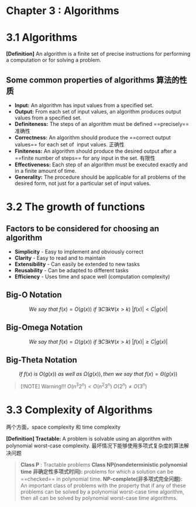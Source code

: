 # Chapter 3 : Algorithms
# 3.1 Algorithms
**[Definition]** An algorithm is a finite set of precise instructions for performing a computation or for solving a problem.
## Some common properties of algorithms 算法的性质
- **Input:** An algorithm has input values from a specified set.
- **Output:** From each set of input values, an algorithm produces output values from a specified set.
- **Definiteness:** The steps of an algorithm must be defined ==precisely== 准确性
- **Correctness:** An algorithm should produce the ==correct output values== for each set of  input values. 正确性
- **Finiteness:** An algorithm should produce the desired output after a ==finite number of steps== for any input in the set. 有限性
- **Effectiveness:** Each step of an algorithm must be executed exactly and in a finite amount of time. 
- **Generality:** The procedure should be applicable for all problems of the desired form, not just for a particular set of input values.

# 3.2 The growth of functions

## Factors to be considered for choosing an algorithm
- **Simplicity** - Easy to implement and obviously correct
- **Clarity** - Easy to read and to maintain
- **Extensibility** - Can easily be extended to new tasks
- **Reusability** - Can be adapted to different tasks
- **Efficiency** - Uses time and space well (computation complexity)

## Big-O Notation
$$
We\ say\ that\ f(x)=O(g(x))\ if\ \exists C\exists k\forall (x\gt k)\ |f(x)|\lt C|g(x)|
$$

## Big-Omega Notation
$$
We\ say\ that\ f(x)=\Omega(g(x))\ if\ \exists C\exists k\forall (x\gt k)\ |f(x)|\ge C|g(x)|
$$

## Big-Theta Notation
$$
If\ f(x)\ is\ O(g(x))\ as\ well\ as\ \Omega (g(x)),then\ we\ say\ that\ f(x)=\Theta(g(x))
$$

> [!NOTE] Warning!!!
> $O(n^3 2^n)<O(n^2 3^n)$
> $O(2^n)\ne O(3^n)$
# 3.3 Complexity of Algorithms
两个方面，space complexity 和 time complexity

**[Definition] Tractable:** A problem is solvable using an algorithm with polynomial worst-case complexity. 最坏情况下能够使用多项式复杂度的算法解决问题

> **Class P** : Tractable problems
> **Class NP(nondeterministic polynomial time 非确定性多项式时间):** problems for which a solution can be ==checked== in polynomial time. 
> **NP-complete(非多项式完全问题):** An important class of problems with the property that if any of these problems can be solved by a polynomial worst-case time algorithm, then all can be solved by polynomial worst-case time algorithms.

